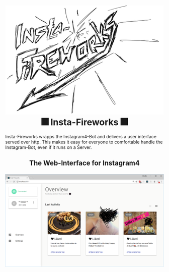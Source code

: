 <h1 align="center">
  <img src="https://raw.githubusercontent.com/mono424/insta-fireworks/master/logo.png"/><br>
  🎆 Insta-Fireworks 🎆
</h1>
Insta-Fireworks wrapps the Instagram4-Bot and delivers a user interface served over http. This makes it easy for everyone to comfortable handle the Instagram-Bot, even if it runs on a Server.
<h2 align="center">
  The Web-Interface for Instagram4
</h2>
<h3 align="center">
  <img src="https://raw.githubusercontent.com/mono424/insta-fireworks/master/screenshot.png"/>
</h3>
